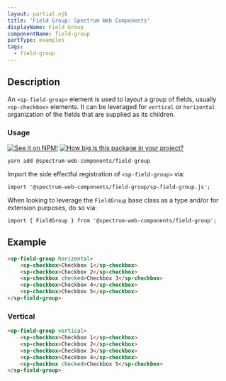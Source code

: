 ```yaml
---
layout: partial.njk
title: 'Field Group: Spectrum Web Components'
displayName: Field Group
componentName: field-group
partType: examples
tags:
  - field-group
---
```

## Description

An `<sp-field-group>` element is used to layout a group of fields, usually `<sp-checkbox>` elements. It can be leveraged for `vertical` or `horizontal` organization of the fields that are supplied as its children.

### Usage

[![See it on NPM!](https://img.shields.io/npm/v/@spectrum-web-components/field-group?style=for-the-badge)](https://www.npmjs.com/package/@spectrum-web-components/field-group)
[![How big is this package in your project?](https://img.shields.io/bundlephobia/minzip/@spectrum-web-components/field-group?style=for-the-badge)](https://bundlephobia.com/result?p=@spectrum-web-components/field-group)

```
yarn add @spectrum-web-components/field-group
```

Import the side effectful registration of `<sp-field-group>` via:

```
import '@spectrum-web-components/field-group/sp-field-group.js';
```

When looking to leverage the `FieldGroup` base class as a type and/or for extension purposes, do so via:

```
import { FieldGroup } from '@spectrum-web-components/field-group';
```

## Example

```html
<sp-field-group horizontal>
    <sp-checkbox>Checkbox 1</sp-checkbox>
    <sp-checkbox>Checkbox 2</sp-checkbox>
    <sp-checkbox checked>Checkbox 3</sp-checkbox>
    <sp-checkbox>Checkbox 4</sp-checkbox>
    <sp-checkbox>Checkbox 5</sp-checkbox>
</sp-field-group>
```

### Vertical

```html
<sp-field-group vertical>
    <sp-checkbox>Checkbox 1</sp-checkbox>
    <sp-checkbox>Checkbox 2</sp-checkbox>
    <sp-checkbox>Checkbox 3</sp-checkbox>
    <sp-checkbox>Checkbox 4</sp-checkbox>
    <sp-checkbox checked>Checkbox 5</sp-checkbox>
</sp-field-group>
```
